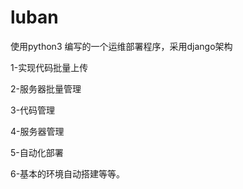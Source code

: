 # luban

使用python3 编写的一个运维部署程序，采用django架构

1-实现代码批量上传

2-服务器批量管理

3-代码管理

4-服务器管理

5-自动化部署

6-基本的环境自动搭建等等。
